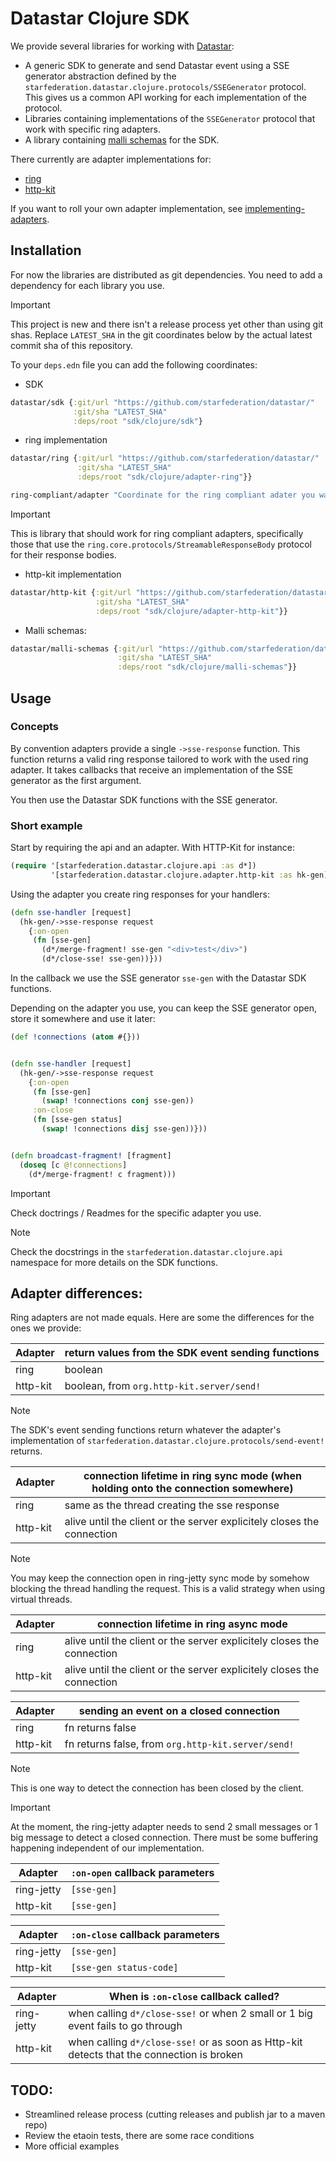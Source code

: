 # Datastar Clojure SDK

We provide several libraries for working with [Datastar](https://data-star.dev/):

- A generic SDK to generate and send Datastar event using a SSE generator
  abstraction defined by the `starfederation.datastar.clojure.protocols/SSEGenerator`
  protocol. This gives us a common API working for each implementation of the protocol.
- Libraries containing implementations of the `SSEGenerator` protocol that work
  with specific ring adapters.
- A library containing [malli schemas](https://github.com/metosin/malli) for the SDK.

There currently are adapter implementations for:

- [ring](https://github.com/ring-clojure/ring)
- [http-kit](https://github.com/http-kit/http-kit)

If you want to roll your own adapter implementation, see
[implementing-adapters](/sdk/clojure/doc/implementing-adapters.md).

## Installation

For now the libraries are distributed as git dependencies. You need to add a dependency
for each library you use.

> [!important]
> This project is new and there isn't a release process yet other than using git shas.
> Replace `LATEST_SHA` in the git coordinates below by the actual latest commit sha of this repository.

To your `deps.edn` file you can add the following coordinates:

- SDK

```clojure
datastar/sdk {:git/url "https://github.com/starfederation/datastar/"
              :git/sha "LATEST_SHA"
              :deps/root "sdk/clojure/sdk"}
```

- ring implementation

```clojure
datastar/ring {:git/url "https://github.com/starfederation/datastar/"
               :git/sha "LATEST_SHA"
               :deps/root "sdk/clojure/adapter-ring"}}

ring-compliant/adapter "Coordinate for the ring compliant adater you wanna use."
```

> [!important]
> This is library that should work for ring compliant adapters,
> specifically those that use the `ring.core.protocols/StreamableResponseBody`
> protocol for their response bodies.

- http-kit implementation

```clojure
datastar/http-kit {:git/url "https://github.com/starfederation/datastar/"
                   :git/sha "LATEST_SHA"
                   :deps/root "sdk/clojure/adapter-http-kit"}}
```

- Malli schemas:

```clojure
datastar/malli-schemas {:git/url "https://github.com/starfederation/datastar/"
                        :git/sha "LATEST_SHA"
                        :deps/root "sdk/clojure/malli-schemas"}}
```

## Usage

### Concepts

By convention adapters provide a single `->sse-response` function. This
function returns a valid ring response tailored to work with the used ring
adapter. It takes callbacks that receive an implementation of the
SSE generator as the first argument.

You then use the Datastar SDK functions with the SSE generator.

### Short example

Start by requiring the api and an adapter. With HTTP-Kit for instance:

```clojure
(require '[starfederation.datastar.clojure.api :as d*])
         '[starfederation.datastar.clojure.adapter.http-kit :as hk-gen])

```

Using the adapter you create ring responses for your handlers:

```clojure
(defn sse-handler [request]
  (hk-gen/->sse-response request
    {:on-open
     (fn [sse-gen]
       (d*/merge-fragment! sse-gen "<div>test</div>")
       (d*/close-sse! sse-gen))}))

```

In the callback we use the SSE generator `sse-gen` with the Datastar SDK functions.

Depending on the adapter you use, you can keep the SSE generator open, store it
somewhere and use it later:

```clojure
(def !connections (atom #{}))


(defn sse-handler [request]
  (hk-gen/->sse-response request
    {:on-open
     (fn [sse-gen]
       (swap! !connections conj sse-gen))
     :on-close
     (fn [sse-gen status]
       (swap! !connections disj sse-gen))}))


(defn broadcast-fragment! [fragment]
  (doseq [c @!connections]
    (d*/merge-fragment! c fragment)))

```

> [!important]
> Check doctrings / Readmes for the specific adapter you use.

> [!note]
> Check the docstrings in the `starfederation.datastar.clojure.api` namespace for
> more details on the SDK functions.

## Adapter differences:

Ring adapters are not made equals. Here are some the differences for the ones we provide:

| Adapter  | return values from the SDK event sending functions |
| -------- | -------------------------------------------------- |
| ring     | boolean                                            |
| http-kit | boolean, from `org.http-kit.server/send!`          |

> [!note]
> The SDK's event sending functions return whatever the adapter's implementation of
> `starfederation.datastar.clojure.protocols/send-event!` returns.

| Adapter  | connection lifetime in ring sync mode (when holding onto the connection somewhere) |
| -------- | ---------------------------------------------------------------------------------- |
| ring     | same as the thread creating the sse response                                       |
| http-kit | alive until the client or the server explicitely closes the connection             |

> [!note]
> You may keep the connection open in ring-jetty sync mode by somehow blocking the thread
> handling the request. This is a valid strategy when using virtual threads.

| Adapter  | connection lifetime in ring async mode                                 |
| -------- | ---------------------------------------------------------------------- |
| ring     | alive until the client or the server explicitely closes the connection |
| http-kit | alive until the client or the server explicitely closes the connection |

| Adapter  | sending an event on a closed connection            |
| -------- | -------------------------------------------------- |
| ring     | fn returns false                                   |
| http-kit | fn returns false, from `org.http-kit.server/send!` |

> [!note]
> This is one way to detect the connection has been closed by the client.

> [!important]
> At the moment, the ring-jetty adapter needs to send 2 small messages or 1 big
> message to detect a closed connection. There must be some buffering happening
> independent of our implementation.

| Adapter    | `:on-open` callback parameters |
| ---------- | ------------------------------ |
| ring-jetty | `[sse-gen]`                    |
| http-kit   | `[sse-gen]`                    |

| Adapter    | `:on-close` callback parameters |
| ---------- | ------------------------------- |
| ring-jetty | `[sse-gen]`                     |
| http-kit   | `[sse-gen status-code]`         |

| Adapter    | When is `:on-close` callback called?                                                      |
| ---------- | ----------------------------------------------------------------------------------------- |
| ring-jetty | when calling `d*/close-sse!` or when 2 small or 1 big event fails to go through           |
| http-kit   | when calling `d*/close-sse!` or as soon as Http-kit detects that the connection is broken |

## TODO:

- Streamlined release process (cutting releases and publish jar to a maven repo)
- Review the etaoin tests, there are some race conditions
- More official examples
